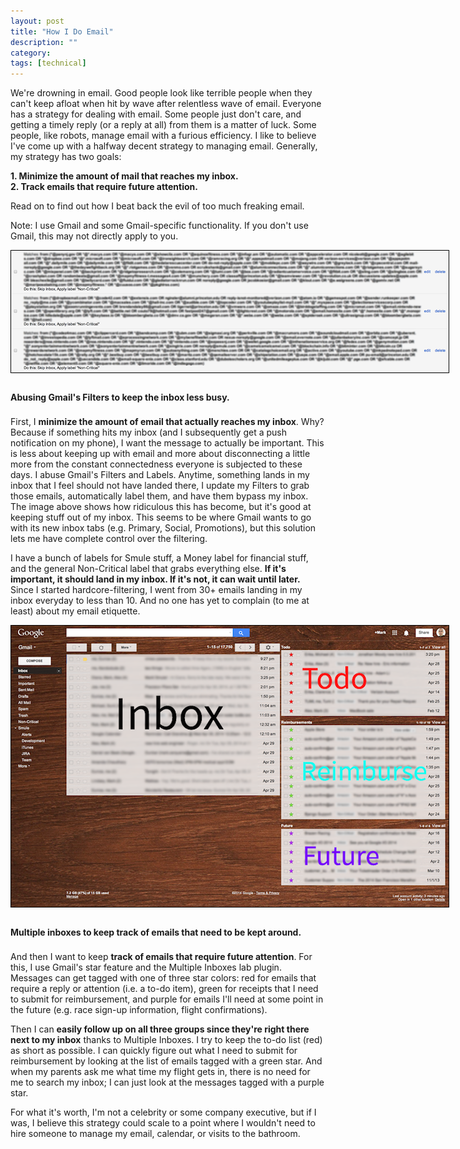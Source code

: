 ```yaml
---
layout: post
title: "How I Do Email"
description: ""
category: 
tags: [technical]
---
```



<p style="margin-bottom: 8px;">We're drowning in email. Good people look like terrible people when they can't keep afloat when hit by wave after relentless wave of email. Everyone has a strategy for dealing with email. Some people just don't care, and getting a timely reply (or a reply at all) from them is a matter of luck. Some people, like robots, manage email with a furious efficiency. I like to believe I've come up with a halfway decent strategy to managing email. Generally, my strategy has two goals:</p>

<b>1. Minimize the amount of mail that reaches my inbox.</b><br>
<b>2. Track emails that require future attention.</b>

Read on to find out how I beat back the evil of too much freaking email.

<!--break-->

Note: I use Gmail and some Gmail-specific functionality. If you don't use Gmail, this may not directly apply to you.

<div>
	<img class="rounded-corners" style="max-width: 700px; border: 1px solid #000000; margin-bottom: 0.80em;" src="/assets/images/posts/2014-04-30/filters.png"/>
	<p class="caption-text" style="line-height: 1.5em; margin-bottom: 20px;"><strong>Abusing Gmail's Filters to keep the inbox less busy.</strong></p>
</div>

First, I **minimize the amount of email that actually reaches my inbox**. Why? Because if something hits my inbox (and I subsequently get a push notification on my phone), I want the message to actually be important. This is less about keeping up with email and more about disconnecting a little more from the constant connectedness everyone is subjected to these days. I abuse Gmail's Filters and Labels. Anytime, something lands in my inbox that I feel should not have landed there, I update my Filters to grab those emails, automatically label them, and have them bypass my inbox. The image above shows how ridiculous this has become, but it's good at keeping stuff out of my inbox. This seems to be where Gmail wants to go with its new inbox tabs (e.g. Primary, Social, Promotions), but this solution lets me have complete control over the filtering.   

I have a bunch of labels for Smule stuff, a Money label for financial stuff, and the general Non-Critical label that grabs everything else. **If it's important, it should land in my inbox. If it's not, it can wait until later.** Since I started hardcore-filtering, I went from 30+ emails landing in my inbox everyday to less than 10. And no one has yet to complain (to me at least) about my email etiquette.

<div>
	<img class="rounded-corners" style="max-width: 700px; border: 1px solid #000000; margin-bottom: 0.80em;" src="/assets/images/posts/2014-04-30/inbox.png"/>
	<p class="caption-text" style="line-height: 1.5em; margin-bottom: 20px;"><strong>Multiple inboxes to keep track of emails that need to be kept around.</strong></p>
</div>

And then I want to keep **track of emails that require future attention**. For this, I use Gmail's star feature and the Multiple Inboxes lab plugin. Messages can get tagged with one of three star colors: red for emails that require a reply or attention (i.e. a to-do item), green for receipts that I need to submit for reimbursement, and purple for emails I'll need at some point in the future (e.g. race sign-up information, flight confirmations).

Then I can **easily follow up on all three groups since they're right there next to my inbox** thanks to Multiple Inboxes. I try to keep the to-do list (red) as short as possible. I can quickly figure out what I need to submit for reimbursement by looking at the list of emails tagged with a green star. And when my parents ask me what time my flight gets in, there is no need for me to search my inbox; I can just look at the messages tagged with a purple star. 

For what it's worth, I'm not a celebrity or some company executive, but if I was, I believe this strategy could scale to a point where I wouldn't need to hire someone to manage my email, calendar, or visits to the bathroom.  
